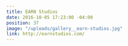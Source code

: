 ```yaml
---
title: EARN Studios
date: 2016-10-05 17:23:00 -04:00
position: 37
image: "/uploads/gallery__earn-studios.jpg"
link: http://earnstudios.com/
---
```


